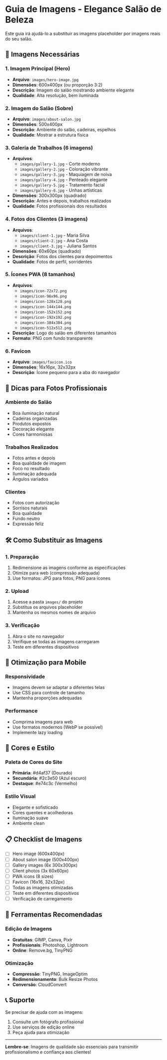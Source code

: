 # Guia de Imagens - Elegance Salão de Beleza

Este guia irá ajudá-lo a substituir as imagens placeholder por imagens reais do seu salão.

## 📸 Imagens Necessárias

### 1. Imagem Principal (Hero)
- **Arquivo**: `images/hero-image.jpg`
- **Dimensões**: 600x400px (ou proporção 3:2)
- **Descrição**: Imagem do salão mostrando ambiente elegante
- **Qualidade**: Alta resolução, bem iluminada

### 2. Imagem do Salão (Sobre)
- **Arquivo**: `images/about-salon.jpg`
- **Dimensões**: 500x400px
- **Descrição**: Ambiente do salão, cadeiras, espelhos
- **Qualidade**: Mostrar a estrutura física

### 3. Galeria de Trabalhos (6 imagens)
- **Arquivos**: 
  - `images/gallery-1.jpg` - Corte moderno
  - `images/gallery-2.jpg` - Coloração vibrante
  - `images/gallery-3.jpg` - Maquiagem de noiva
  - `images/gallery-4.jpg` - Penteado elegante
  - `images/gallery-5.jpg` - Tratamento facial
  - `images/gallery-6.jpg` - Unhas artísticas
- **Dimensões**: 300x300px (quadrado)
- **Descrição**: Antes e depois, trabalhos realizados
- **Qualidade**: Fotos profissionais dos resultados

### 4. Fotos dos Clientes (3 imagens)
- **Arquivos**:
  - `images/client-1.jpg` - Maria Silva
  - `images/client-2.jpg` - Ana Costa
  - `images/client-3.jpg` - Juliana Santos
- **Dimensões**: 60x60px (quadrado)
- **Descrição**: Fotos dos clientes para depoimentos
- **Qualidade**: Fotos de perfil, sorridentes

### 5. Ícones PWA (8 tamanhos)
- **Arquivos**:
  - `images/icon-72x72.png`
  - `images/icon-96x96.png`
  - `images/icon-128x128.png`
  - `images/icon-144x144.png`
  - `images/icon-152x152.png`
  - `images/icon-192x192.png`
  - `images/icon-384x384.png`
  - `images/icon-512x512.png`
- **Descrição**: Logo do salão em diferentes tamanhos
- **Formato**: PNG com fundo transparente

### 6. Favicon
- **Arquivo**: `images/favicon.ico`
- **Dimensões**: 16x16px, 32x32px
- **Descrição**: Ícone pequeno para a aba do navegador

## 🎯 Dicas para Fotos Profissionais

### Ambiente do Salão
- Boa iluminação natural
- Cadeiras organizadas
- Produtos expostos
- Decoração elegante
- Cores harmoniosas

### Trabalhos Realizados
- Fotos antes e depois
- Boa qualidade de imagem
- Foco no resultado
- Iluminação adequada
- Ângulos variados

### Clientes
- Fotos com autorização
- Sorrisos naturais
- Boa qualidade
- Fundo neutro
- Expressão feliz

## 🛠️ Como Substituir as Imagens

### 1. Preparação
1. Redimensione as imagens conforme as especificações
2. Otimize para web (compressão adequada)
3. Use formatos: JPG para fotos, PNG para ícones

### 2. Upload
1. Acesse a pasta `images/` do projeto
2. Substitua os arquivos placeholder
3. Mantenha os mesmos nomes de arquivo

### 3. Verificação
1. Abra o site no navegador
2. Verifique se todas as imagens carregaram
3. Teste em diferentes dispositivos

## 📱 Otimização para Mobile

### Responsividade
- Imagens devem se adaptar a diferentes telas
- Use CSS para controle de tamanho
- Mantenha proporções adequadas

### Performance
- Comprima imagens para web
- Use formatos modernos (WebP se possível)
- Implemente lazy loading

## 🎨 Cores e Estilo

### Paleta de Cores do Site
- **Primária**: #d4af37 (Dourado)
- **Secundária**: #2c3e50 (Azul escuro)
- **Destaque**: #e74c3c (Vermelho)

### Estilo Visual
- Elegante e sofisticado
- Cores quentes e acolhedoras
- Iluminação suave
- Ambiente clean

## 📋 Checklist de Imagens

- [ ] Hero image (600x400px)
- [ ] About salon image (500x400px)
- [ ] Gallery images (6x 300x300px)
- [ ] Client photos (3x 60x60px)
- [ ] PWA icons (8 sizes)
- [ ] Favicon (16x16, 32x32px)
- [ ] Todas as imagens otimizadas
- [ ] Teste em diferentes dispositivos
- [ ] Verificação de carregamento

## 🔧 Ferramentas Recomendadas

### Edição de Imagens
- **Gratuitas**: GIMP, Canva, Pixlr
- **Profissionais**: Photoshop, Lightroom
- **Online**: Remove.bg, TinyPNG

### Otimização
- **Compressão**: TinyPNG, ImageOptim
- **Redimensionamento**: Bulk Resize Photos
- **Conversão**: CloudConvert

## 📞 Suporte

Se precisar de ajuda com as imagens:
1. Consulte um fotógrafo profissional
2. Use serviços de edição online
3. Peça ajuda para otimização

---

**Lembre-se**: Imagens de qualidade são essenciais para transmitir profissionalismo e confiança aos clientes! 